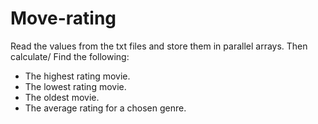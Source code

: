 # Move-rating
Read the values from the txt files and store them in parallel arrays. Then calculate/ Find the following:
-	The highest rating movie. 
-	The lowest rating movie.
-	The oldest movie.
-	The average rating for a chosen genre. 
